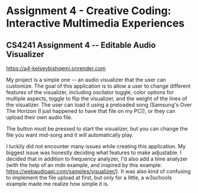 Assignment 4 - Creative Coding: Interactive Multimedia Experiences
===

## CS4241 Assignment 4 -- Editable Audio Visualizer

https://a4-kelseybishqemi.onrender.com

My project is a simple one -- an audio visualizer that the user can customize. The goal of this application is to allow a user to change different features of the visualizer, including oscilator toggle, color options for multiple aspects, toggle to flip the visualizer, and the weight of the lines of the visualizer. The user can load it using a preloaded song (Samsung's Over The Horizon (I just happened to have that file on my PC)), or they can upload their own audio file.

The button must be pressed to start the visualizer, but you can change the file you want mid-song and it will automatically play.

I luckily did not encounter many issues while creating this application. My biggest issue was honestly deciding what features to make adjustable. I decided that in addition to frequency analyzer, I'd also add a time analyzer (with the help of an mdn example, and inspired by this example: https://webaudioapi.com/samples/visualizer/). It was also kind of confusing to implement the file upload at first, but only for a little, a w3schools example made me realize how simple it is.